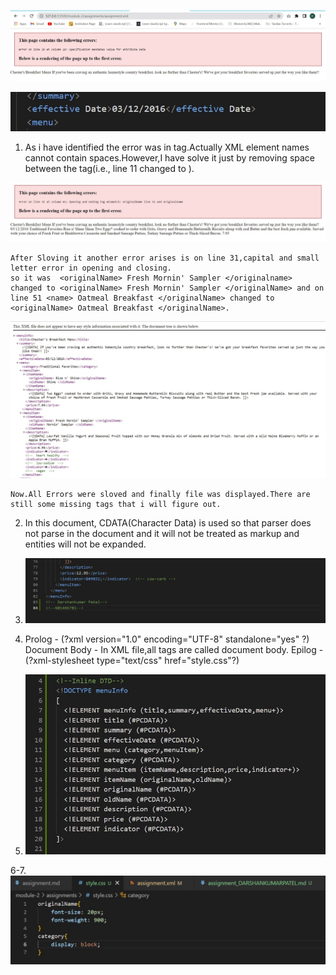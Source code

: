 

![image info](../assets/xml1.jpg)

![image info](../assets/xml2.jpg)

1. As i have identified the error was in tag.Actually XML element names cannot contain spaces.However,I have solve  it just by removing space between the tag(i.e., line 11 <effective Date> changed to <effectiveDate>).

![image info](../assets/xml3.jpg)

    After Sloving it another error arises is on line 31,capital and small letter error in opening and closing.
    so it was  <originalName> Fresh Mornin' Sampler </originalname> changed to <originalName> Fresh Mornin' Sampler </originalName> and on line 51 <name> Oatmeal Breakfast </originalName> changed to <originalName> Oatmeal Breakfast </originalName>.

![image info](../assets/xml4.jpg)

    Now.All Errors were sloved and finally file was displayed.There are still some missing tags that i will figure out.


2.  In this document, CDATA(Character Data) is used so that parser does not parse in the document and it will not be treated as markup and entities will not be expanded.

3. 
    ![image info](../assets/comment.jpg)



4.  Prolog - (?xml version="1.0" encoding="UTF-8" standalone="yes" ?)
    Document Body - In XML file,all tags are called document body.
    Epilog - (?xml-stylesheet type="text/css" href="style.css"?)

5. 
    ![image info](../assets/xml5.jpg)

6-7. 
    ![image info](../assets/xml7.jpg)

